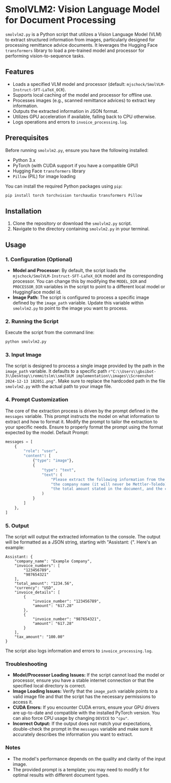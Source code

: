 
# SmolVLM2: Vision Language Model for Document Processing

`smolvlm2.py` is a Python script that utilizes a Vision Language Model (VLM) to extract structured information from images, particularly designed for processing remittance advice documents. It leverages the Hugging Face `transformers` library to load a pre-trained model and processor for performing vision-to-sequence tasks.

## Features

-   Loads a specified VLM model and processor (default: `mjschock/SmolVLM-Instruct-SFT-LaTeX_OCR`).
-   Supports local caching of the model and processor for offline use.
-   Processes images (e.g., scanned remittance advices) to extract key information.
-   Outputs the extracted information in JSON format.
-   Utilizes GPU acceleration if available, falling back to CPU otherwise.
-   Logs operations and errors to `invoice_processing.log`.

## Prerequisites

Before running `smolvlm2.py`, ensure you have the following installed:

-   Python 3.x
-   PyTorch (with CUDA support if you have a compatible GPU)
-   Hugging Face `transformers` library
-   `Pillow` (PIL) for image loading

You can install the required Python packages using `pip`:

```bash
pip install torch torchvision torchaudio transformers Pillow
```

## Installation

1.  Clone the repository or download the `smolvlm2.py` script.
2.  Navigate to the directory containing `smolvlm2.py` in your terminal.

## Usage

### 1. Configuration (Optional)

-   **Model and Processor:** By default, the script loads the `mjschock/SmolVLM-Instruct-SFT-LaTeX_OCR` model and its corresponding processor. You can change this by modifying the `MODEL_DIR` and `PROCESSOR_DIR` variables in the script to point to a different local model or HuggingFace model id.
-   **Image Path:** The script is configured to process a specific image defined by the `image_path` variable. Update this variable within `smolvlm2.py` to point to the image you want to process.

### 2. Running the Script

Execute the script from the command line:

```bash
python smolvlm2.py
```

### 3. Input Image

The script is designed to process a single image provided by the path in the `image_path` variable.
It defaults to a specific path `r"C:\\Users\\gbsibot-3\\Desktop\\remmitslm\\smolVLM implementation\\images\\Screenshot 2024-12-13 182051.png"`.
Make sure to replace the hardcoded path in the file `smolvlm2.py` with the actual path to your image file.

### 4. Prompt Customization
The core of the extraction process is driven by the prompt defined in the `messages` variable.
This prompt instructs the model on what information to extract and how to format it.
Modify the prompt to tailor the extraction to your specific needs.
Ensure to properly format the prompt using the format expected by the model.
Default Prompt:
```python
messages = [
    {
        "role": "user",
        "content": [
            {"type": "image"},
            {
                "type": "text",
                "text": (
                    "Please extract the following information from the remittance advices and present it in JSON format: "
                    "the company name (it will never be Mettler-Toledo), 9-digit invoice numbers (which may be single or multiple), "
                    "the total amount stated in the document, and the currency used in the document along with individual amounts for each invoice number,the tax amount,Make sure to not bring dummy values , and just the values which are there in the image."
                )
            }
        ]
    },
]
```
### 5. Output

The script will output the extracted information to the console. The output will be formatted as a JSON string, starting with "Assistant: {". Here's an example:

```
Assistant: {
    "company_name": "Example Company",
    "invoice_numbers": [
        "123456789",
        "987654321"
    ],
    "total_amount": "1234.56",
    "currency": "USD",
    "invoice_details": [
        {
            "invoice_number": "123456789",
            "amount": "617.28"
        },
        {
            "invoice_number": "987654321",
            "amount": "617.28"
        }
    ],
    "tax_amount": "100.00"
}
```

The script also logs information and errors to `invoice_processing.log`.

### Troubleshooting

-   **Model/Processor Loading Issues:** If the script cannot load the model or processor, ensure you have a stable internet connection or that the specified local directory is correct.
-   **Image Loading Issues:** Verify that the `image_path` variable points to a valid image file and that the script has the necessary permissions to access it.
-   **CUDA Errors:** If you encounter CUDA errors, ensure your GPU drivers are up-to-date and compatible with the installed PyTorch version. You can also force CPU usage by changing `DEVICE` to `"cpu"`.
-   **Incorrect Output:** If the output does not match your expectations, double-check the prompt in the `messages` variable and make sure it accurately describes the information you want to extract.

### Notes

-   The model's performance depends on the quality and clarity of the input image.
-   The provided prompt is a template; you may need to modify it for optimal results with different document types.
```
